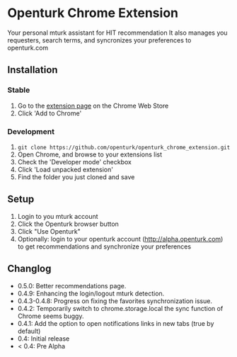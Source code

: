 # Openturk Chrome Extension
Your personal mturk assistant for HIT recommendation
It also manages you requesters, search terms, and syncronizes your preferences to openturk.com

## Installation

### Stable

1. Go to the [extension page](https://chrome.google.com/webstore/detail/openturk/kjcgglnfcafddffbkghnlhongefbcjil/) on the Chrome Web Store
2. Click 'Add to Chrome'

### Development

1. `git clone https://github.com/openturk/openturk_chrome_extension.git`
2. Open Chrome, and browse to your extensions list
3. Check the 'Developer mode' checkbox
4. Click 'Load unpacked extension'
5. Find the folder you just cloned and save

## Setup

1. Login to you mturk account
2. Click the Openturk browser button
3. Click "Use Openturk"
4. Optionally: login to your openturk account (http://alpha.openturk.com) to get recommendations and synchronize your preferences

## Changlog

- 0.5.0: Better recommendations page.
- 0.4.9: Enhancing the login/logout mturk detection.
- 0.4.3-0.4.8: Progress on fixing the favorites synchronization issue.
- 0.4.2: Temporarily switch to chrome.storage.local the sync function of Chrome seems buggy.
- 0.4.1: Add the option to open notifications links in new tabs (true by default)
- 0.4: Initial release
- < 0.4: Pre Alpha 